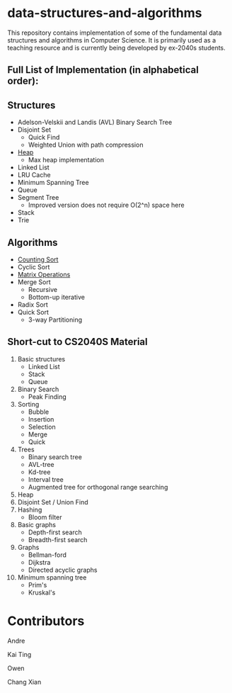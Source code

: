 # data-structures-and-algorithms
This repository contains implementation of some of the fundamental data structures and algorithms in Computer Science. It is primarily used as a teaching resource and is currently being developed by ex-2040s students.

## Full List of Implementation (in alphabetical order):
## Structures
- Adelson-Velskii and Landis (AVL) Binary Search Tree
- Disjoint Set
    * Quick Find
    * Weighted Union with path compression
- [Heap](src/dataStructures/heap/)
    * Max heap implementation
- Linked List
- LRU Cache
- Minimum Spanning Tree
- Queue
- Segment Tree
    * Improved version does not require O(2^n) space here
- Stack
- Trie


## Algorithms
- [Counting Sort](src/algorithms/sorting/countingSort/)
- Cyclic Sort
- [Matrix Operations](others/matrix_operations/)
- Merge Sort
    * Recursive
    * Bottom-up iterative
- Radix Sort
- Quick Sort
    * 3-way Partitioning


## Short-cut to CS2040S Material
1. Basic structures
    * Linked List
    * Stack
    * Queue
2. Binary Search
    * Peak Finding
3. Sorting
    * Bubble
    * Insertion
    * Selection
    * Merge
    * Quick
4. Trees
    * Binary search tree
    * AVL-tree
    * Kd-tree
    * Interval tree
    * Augmented tree for orthogonal range searching
5. Heap
6. Disjoint Set / Union Find
7. Hashing
    * Bloom filter
8. Basic graphs
    * Depth-first search
    * Breadth-first search
9. Graphs
    * Bellman-ford
    * Dijkstra
    * Directed acyclic graphs
10. Minimum spanning tree
    * Prim's 
    * Kruskal's


# Contributors
Andre 

Kai Ting

Owen 

Chang Xian
